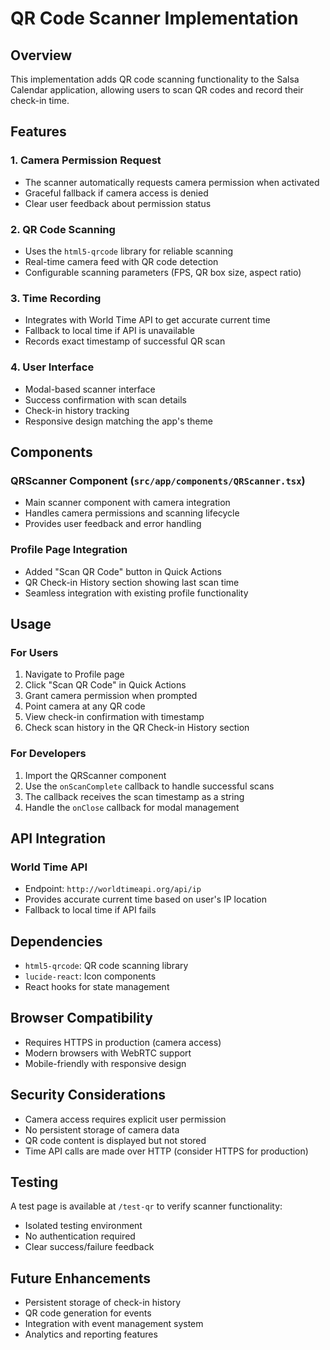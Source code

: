 # QR Code Scanner Implementation

## Overview
This implementation adds QR code scanning functionality to the Salsa Calendar application, allowing users to scan QR codes and record their check-in time.

## Features

### 1. Camera Permission Request
- The scanner automatically requests camera permission when activated
- Graceful fallback if camera access is denied
- Clear user feedback about permission status

### 2. QR Code Scanning
- Uses the `html5-qrcode` library for reliable scanning
- Real-time camera feed with QR code detection
- Configurable scanning parameters (FPS, QR box size, aspect ratio)

### 3. Time Recording
- Integrates with World Time API to get accurate current time
- Fallback to local time if API is unavailable
- Records exact timestamp of successful QR scan

### 4. User Interface
- Modal-based scanner interface
- Success confirmation with scan details
- Check-in history tracking
- Responsive design matching the app's theme

## Components

### QRScanner Component (`src/app/components/QRScanner.tsx`)
- Main scanner component with camera integration
- Handles camera permissions and scanning lifecycle
- Provides user feedback and error handling

### Profile Page Integration
- Added "Scan QR Code" button in Quick Actions
- QR Check-in History section showing last scan time
- Seamless integration with existing profile functionality

## Usage

### For Users
1. Navigate to Profile page
2. Click "Scan QR Code" in Quick Actions
3. Grant camera permission when prompted
4. Point camera at any QR code
5. View check-in confirmation with timestamp
6. Check scan history in the QR Check-in History section

### For Developers
1. Import the QRScanner component
2. Use the `onScanComplete` callback to handle successful scans
3. The callback receives the scan timestamp as a string
4. Handle the `onClose` callback for modal management

## API Integration

### World Time API
- Endpoint: `http://worldtimeapi.org/api/ip`
- Provides accurate current time based on user's IP location
- Fallback to local time if API fails

## Dependencies

- `html5-qrcode`: QR code scanning library
- `lucide-react`: Icon components
- React hooks for state management

## Browser Compatibility

- Requires HTTPS in production (camera access)
- Modern browsers with WebRTC support
- Mobile-friendly with responsive design

## Security Considerations

- Camera access requires explicit user permission
- No persistent storage of camera data
- QR code content is displayed but not stored
- Time API calls are made over HTTP (consider HTTPS for production)

## Testing

A test page is available at `/test-qr` to verify scanner functionality:
- Isolated testing environment
- No authentication required
- Clear success/failure feedback

## Future Enhancements

- Persistent storage of check-in history
- QR code generation for events
- Integration with event management system
- Analytics and reporting features
